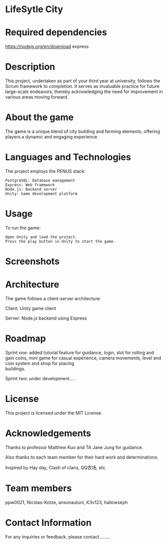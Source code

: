 # LifeSytle City

# Required dependencies
https://nodejs.org/en/download
express

# Description

This project, undertaken as part of your third year at university, follows the Scrum framework to completion. It serves as invaluable practice for future large-scale endeavors, thereby acknowledging the need for improvement in various areas moving forward.


# About the game

The game is a unique blend of city building and farming elements, offering players a dynamic and engaging experience.

# Languages and Technologies

The project employs the PENUS stack:

    PostgreSQL: Database management
    Express: Web framework
    Node.js: Backend server
    Unity: Game development platform

# Usage

To run the game:

    Open Unity and load the project.
    Press the play button in Unity to start the game.

# Screenshots

# Architecture
The game follows a client-server architecture:
  
  Client: Unity game client
  
  Server: Node.js backend using Express

# Roadmap

 Sprint one:
    added tutorial feature for guidance, login, slot for rolling and gain coins, mini game for casual experience, camera movements, level and coin system and shop for placing  
    buildings.
 
 Sprint two: under development.....

# License

This project is licensed under the MIT License.

# Acknowledgements

 Thanks to professor Matthew Kuo and TA Jane Jung for guidance. 
 
 Also thanks to each team member for their hard work and determinations.
 

 Inspired by Hay day, Clash of clans, QQ农场, etc.

# Team members

ppw0021, Nicolas-Kotze, ansonautuni, K3v123, hallowseph

# Contact Information

For any inquiries or feedback, please contact......... 
